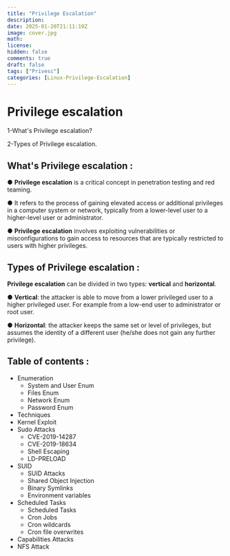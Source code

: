 ```yaml
---
title: "Privilege Escalation"
description: 
date: 2025-01-20T21:11:19Z
image: cover.jpg
math: 
license: 
hidden: false
comments: true
draft: false
tags: ["Privesc"]
categories: [Linux-Privilege-Escalation]
---
```



# Privilege escalation 

1-What's Privilege escalation?

2-Types of Privilege escalation.

## What's Privilege escalation :

● **Privilege escalation** is a critical concept in penetration testing and red
teaming.

● It refers to the process of gaining elevated access or additional privileges
in a computer system or network, typically from a lower-level user to a
higher-level user or administrator.

● **Privilege escalation** involves exploiting vulnerabilities or
misconfigurations to gain access to resources that are typically restricted
to users with higher privileges.

## Types of Privilege escalation :
**Privilege escalation** can be divided in two types: **vertical** and **horizontal**.

● **Vertical**: the attacker is able to move from a lower privileged user to a
higher privileged user. For example from a low-end user to administrator
or root user.

● **Horizontal**: the attacker keeps the same set or level of privileges, but
assumes the identity of a different user (he/she does not gain any further
privilege).

## Table of contents :

- Enumeration 
    - System and User Enum
	- Files Enum
	- Network Enum
	- Password Enum
- Techniques
-  Kernel Exploit
- Sudo Attacks
	- CVE-2019-14287
	- CVE-2019-18634
	- Shell Escaping
	- LD-PRELOAD
- SUID
	- SUID Attacks
	- Shared Object Injection
	- Binary Symlinks
	- Environment variables
- Scheduled Tasks
	- Scheduled Tasks
	- Cron Jobs
	- Cron wildcards
	- Cron file overwrites
- Capabilities Attacks
- NFS Attack